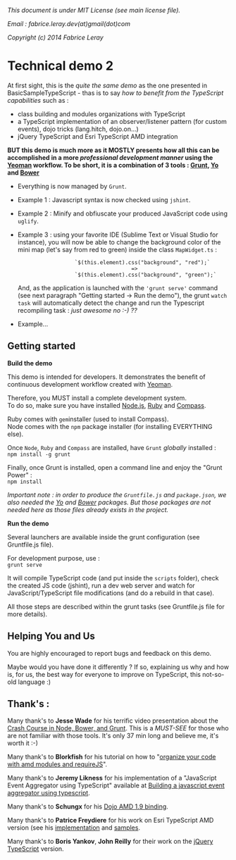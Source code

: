 _This document is under MIT License (see main license file)._

_Email : fabrice.leray.dev(at)gmail(dot)com_

_Copyright (c) 2014 Fabrice Leray_

Technical demo 2
================

At first sight, this is the _quite the same demo_ as the one presented in BasicSampleTypeScript - thas is to say _how to benefit from the TypeScript capabilities_ such as :

- class building and modules organizations with TypeScript
- a TypeScript implementation of an observer/listener pattern (for custom events), dojo tricks (lang.hitch, dojo.on...)
- jQuery TypeScript and Esri TypeScript AMD integration

**BUT this demo is much more as it MOSTLY presents how all this can be accomplished in a more _professional development manner_ using the [Yeoman](http://yeoman.io/) workflow. To be short, it is a combination of 3 tools : [Grunt](http://gruntjs.com/), [Yo](http://yeoman.io/) and [Bower](http://bower.io/)**

- Everything is now managed by `Grunt`.
- Example 1 : Javascript syntax is now checked using `jshint`.
- Example 2 : Minify and obfiuscate your produced JavaScript code using `uglify`.
- Example 3 : using your favorite IDE (Sublime Text or Visual Studio for instance), you will now be able to change the background color of the mini map (let's say from red to green) inside the class `MapWidget.ts` :

                        `$(this.element).css("background", "red");`
										  =>
                        `$(this.element).css("background", "green");`
						
	And, as the application is launched with the `'grunt serve'` command (see next paragraph "Getting started -> Run the demo"), the grunt `watch task` will automatically detect the change and run the Typescript recompiling task : _just awesome no :-) ??_
- Example...


## Getting started ##

**Build the demo**

This demo is intended for developers. It demonstrates the benefit of continuous development workflow created with [Yeoman](http://yeoman.io/).

Therefore, you MUST install a complete development system.  
To do so, make sure you have installed [Node.js](http://nodejs.org/), [Ruby](https://www.ruby-lang.org/fr/) and [Compass](http://compass-style.org/install/).

Ruby comes with `gem`installer (used to install Compass).  
Node comes with the `npm` package installer (for installing EVERYTHING else). 

Once `Node`, `Ruby` and `Compass` are installed, have `Grunt` _globally_ installed :  
`npm install -g grunt`


Finally, once Grunt is installed, open a command line and enjoy the "Grunt Power" :  
`npm install`


_Important note : in order to produce the `Gruntfile.js` and `package.json`, we also needed the [Yo](http://yeoman.io/) and [Bower](http://bower.io/) packages. But those packages are not needed here as those files already exists in the project._

**Run the demo**

Several launchers are available inside the grunt configuration (see Gruntfile.js file).

For development purpose, use :  
`grunt serve`

It will compile TypeScript code (and put inside the `scripts` folder), check the created JS code (jshint), run a dev web server and watch for JavaScript/TypeScript file modifications (and do a rebuild in that case).

All those steps are described within the grunt tasks (see Gruntfile.js file for more details).

## Helping You and Us ##

You are highly encouraged to report bugs and feedback on this demo.

Maybe would you have done it differently ? If so, explaining us why and how is, for us, the best way for everyone to improve on TypeScript, this not-so-old language :)

**Thank's :**
-------------

Many thank's to **Jesse Wade** for his terrific video presentation about the [Crash Course in Node, Bower, and Grunt](http://www.youtube.com/watch?v=vkRv0r_tNXY). This is a _MUST-SEE_ for those who are not familiar with those tools. It's only 37 min long and believe me, it's worth it :-)

Many thank's to **Blorkfish** for his tutorial on how to "[organize your code with amd modules and requireJS](http://blorkfish.wordpress.com/2012/10/23/typescript-organizing-your-code-with-amd-modules-and-require-js/)".

Many thank's to **Jeremy Likness** for his implementation of a "JavaScript Event Aggregator using TypeScript" available at [Building a javascript event aggregator using typescript](http://www.wintellect.com/blogs/jlikness/building-a-javascript-event-aggregator-using-typescript).

Many thank's to **Schungx** for his [Dojo AMD 1.9 binding](https://github.com/schungx/Dojo-TypeScript).

Many thank's to **Patrice Freydiere** for his work on Esri TypeScript AMD version (see his [implementation](https://github.com/frett27/ESRI-TypeScript) and [samples](https://github.com/frett27/ESRI-TypeScript-Samples).

Many thank's to **Boris Yankov**, **John Reilly** for their work on the [jQuery TypeScript](https://github.com/borisyankov/DefinitelyTyped) version.

